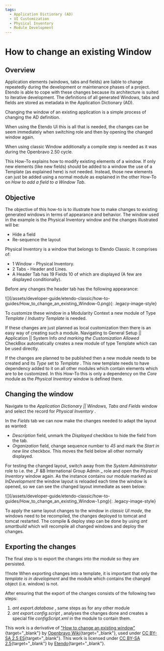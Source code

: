```yaml
---
tags: 
  - Application Dictionary (AD)
  - UI Customization
  - Physical Inventory
  - Module Development
---
```


#  How to change an existing Window

  
##  Overview

Application elements (windows, tabs and fields) are liable to change
repeatedly during the development or maintenance phases of a project.
Etendo is able to cope with these changes because its architecture is
suited to iterative development. The definitions of all generated Windows,
tabs and fields are stored as metadata in the Application Dictionary (AD).

Changing the window of an existing application is a simple process of changing
the AD definition.

When using the Etendo UI this is all that is needed, the changes can be
seem immediately when switching role and then by opening the changed window
again.

When using classic Window additionally a compile step is needed as it was
during the Openbravo 2.50 cycle.

This How-To explains how to modify existing elements of a window. If only new
elements (like new fields) should be added to a window the use of a Template
(as explained here) is not needed. Instead, those new elements can just be
added using a normal module as explained in the other How-To on *How to add a
field to a Window Tab*.

##  Objective

The objective of this how-to is to illustrate how to make changes to existing
generated windows in terms of appearance and behavior. The window used in the
example is the Physical Inventory window and the changes illustrated will be:

  * Hide a field 
  * Re-sequence the layout 

Physical Inventory is a window that belongs to Etendo Classic.
It comprises of:

  * 1 Window - Physical Inventory. 
  * 2 Tabs - Header and Lines. 
  * A Header Tab has 19 Fields 10 of which are displayed (A few are displayed conditionally).

Before any changes the header tab has the following appearance:

  

![](/assets/developer-guide/etendo-classic/how-to-
guides/How_to_change_an_existing_Window-0.png){: .legacy-image-style}

  
To customize these window in a Modularity Context a new module of Type
*Template* / *Industry Template* is needed.

If these changes are just planned as local customization then there is an easy
way of creating such a module. Navigating to General Setup || Application ||
System Info _and marking the_  _Customization Allowed_ CheckBox
automatically creates a new module of type Template which can be used
directly.

If the changes are planned to be published then a new module needs to be
created and its _Type_ set to _Template_ . This new template needs to have
dependency added to it on all other modules which contain elements which are
to be customized. In this How-To this is only a dependency on the _Core_ module
as the _Physical Inventory_ window is defined there.

##  Changing the window

Navigate to the _Application Dictionary || Windows, Tabs and Fields_ window
and select the record for _Physical Inventory_ .

In the _Fields_ tab we can now make the changes needed to adapt the layout as
wanted:

  * _Description_ field, unmark the _Displayed_ checkbox to hide the field from the tab. 
  * _Organization_ field, change sequence number to _45_ and mark the _Start in new line_ checkbox. This moves the field below all other normally displayed. 

  
For testing the changed layout, switch away from the _System Administrator_
role to i.e. the _F &B International Group Admin _ role and open the _Physical
Inventory_ window again. As the instance contains our module marked as
_InDevelopment_ the window layout is reloaded each time the window is opened, so
we can see the changed layout immediate as seen below:

  

![](/assets/developer-guide/etendo-classic/how-to-
guides/How_to_change_an_existing_Window-1.png){: .legacy-image-style}

  
To apply the same layout changes to the window in _classic UI mode_, the
windows need to be recompiled, the changes deployed to tomcat and tomcat
restarted. The compile & deploy step can be done by using _ant smartbuild_
which will recompile all changed windows and deploy the changes.

  

##  Exporting the changes

The final step is to export the changes into the module so they are persisted.

!!!note
    When exporting changes into a template, it is important that only
    the *template is in development* and the module which contains the changed
    object (i.e. window) is not.

After ensuring that the export of the changes consists of the following two
steps:

  1. _ant export.database_ , same steps as for any other module 
  2. _ant export.config.script_ , analyses the changes done and creates a special file _configScript.xml_ in the module to contain them. 



This work is a derivative of ["How to change an existing window"](http://wiki.openbravo.com/wiki/How_to_change_an_existing_Window){target="\_blank"} by [Openbravo Wiki](http://wiki.openbravo.com/wiki/Welcome_to_Openbravo){target="\_blank"}, used under [CC BY-SA 2.5 ES](https://creativecommons.org/licenses/by-sa/2.5/es/){target="\_blank"}. This work is licensed under [CC BY-SA 2.5](https://creativecommons.org/licenses/by-sa/2.5/){target="\_blank"} by [Etendo](https://etendo.software){target="\_blank"}.   


